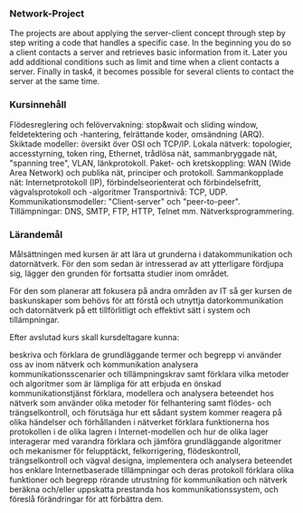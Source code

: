 ### Network-Project
The projects are about applying the server-client concept through step by step writing a code that handles a specific case. In the beginning you do so a client contacts a server and retrieves basic information from it. Later you add additional conditions such as limit and time when a client contacts a server. Finally in task4, it becomes possible for several clients to contact the server at the same time.

### Kursinnehåll
Flödesreglering och felövervakning: stop&wait och sliding window, feldetektering och -hantering, felrättande koder, omsändning (ARQ). Skiktade modeller: översikt över OSI och TCP/IP. Lokala nätverk: topologier, accesstyrning, token ring, Ethernet, trådlösa nät, sammanbryggade nät, "spanning tree", VLAN, länkprotokoll. Paket- och kretskoppling: WAN (Wide Area Network) och publika nät, principer och protokoll. Sammankopplade nät: Internetprotokoll (IP), förbindelseorienterat och förbindelsefritt, vägvalsprotokoll och -algoritmer Transportnivå: TCP, UDP. Kommunikationsmodeller: "Client-server" och "peer-to-peer". Tillämpningar: DNS, SMTP, FTP, HTTP, Telnet mm. Nätverksprogrammering.

### Lärandemål
Målsättningen med kursen är att lära ut grunderna i datakommunikation och datornätverk. För den som sedan är intresserad av att ytterligare fördjupa sig, lägger den grunden för fortsatta studier inom området.

För den som planerar att fokusera på andra områden av IT så ger kursen de baskunskaper som behövs för att förstå och utnyttja datorkommunikation och datornätverk på ett tillförlitligt och effektivt sätt i system och tillämpningar.

Efter avslutad kurs skall kursdeltagare kunna:

beskriva och förklara de grundläggande termer och begrepp vi använder oss av inom nätverk och kommunikation analysera kommunikationsscenarier och tillämpningskrav samt förklara vilka metoder och algoritmer som är lämpliga för att erbjuda en önskad kommunikationstjänst förklara, modellera och analysera beteendet hos nätverk som använder olika metoder för felhantering samt flödes- och trängselkontroll, och förutsäga hur ett sådant system kommer reagera på olika händelser och förhållanden i nätverket förklara funktionerna hos protokollen i de olika lagren i Internet-modellen och hur de olika lager interagerar med varandra förklara och jämföra grundläggande algoritmer och mekanismer för felupptäckt, felkorrigering, flödeskontroll, trängselkontroll och vägval designa, implementera och analysera beteendet hos enklare Internetbaserade tillämpningar och deras protokoll förklara olika funktioner och begrepp rörande utrustning för kommunikation och nätverk beräkna och/eller uppskatta prestanda hos kommunikationssystem, och föreslå förändringar för att förbättra dem.
